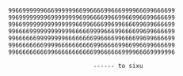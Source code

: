         99669999996669999996699666699666999966699666699
        99699999999699999999699666699669966996699666699
        99669999999999999996699666699699666699699666699
        99666699999999999966666999966699666699699666699
        99666666999999996666666699666699666699699666699
        99666666669999666666666699666669966996699666699
        99666666666996666666666699666666999966669999996

                                ------ to sixu
